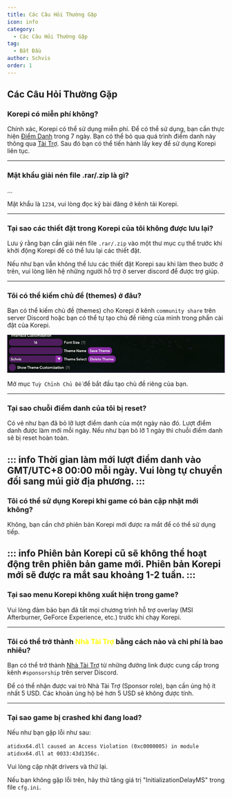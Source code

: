 ```yaml
---
title: Các Câu Hỏi Thường Gặp
icon: info
category:
  - Các Câu Hỏi Thường Gặp
tag:
  - Bắt Đầu
author: Schvis
order: 1
---
```


## Các Câu Hỏi Thường Gặp

### Korepi có miễn phí không?

Chính xác, Korepi có thể sử dụng miễn phí. Để có thể sử dụng, bạn cần thực hiện [Điểm Danh](../start/sign-in.md) trong 7 ngày. Bạn có thể bỏ qua quá trình điểm danh này thông qua [Tài Trợ](../start/sponsor.md). Sau đó bạn có thể tiến hành lấy key để sử dụng Korepi liên tục.

---
### Mật khẩu giải nén file .rar/.zip là gì?

...

Mật khẩu là `1234`, vui lòng đọc kỹ bài đăng ở kênh tải Korepi.

---
### Tại sao các thiết đặt trong Korepi của tôi không được lưu lại?

Lưu ý rằng bạn cần giải nén file `.rar/.zip` vào một thư mục cụ thể trước khi khởi động Korepi để có thể lưu lại các thiết đặt.

Nếu như bạn vẫn không thể lưu các thiết đặt Korepi sau khi làm theo bước ở trên, vui lòng liên hệ những người hỗ trợ ở server discord để được trợ giúp.

---
### Tôi có thể kiếm chủ đề (themes) ở đâu?

Bạn có thể kiếm chủ đề (themes) cho Korepi ở kênh `community share` trên server Discord hoặc bạn có thể tự tạo chủ đề riêng của mình trong phần cài đặt của Korepi.

![](/assets/images/docs/202312/theme-settings.png)

Mở mục `Tuỳ Chỉnh Chủ Đề` để bắt đầu tạo chủ đề riêng của bạn.

---
### Tại sao chuỗi điểm danh của tôi bị reset?

Có vẻ như bạn đã bỏ lỡ lượt điểm danh của một ngày nào đó. Lượt điểm danh được làm mới mỗi ngày. Nếu như bạn bỏ lỡ 1 ngày thì chuỗi điểm danh sẽ bị reset hoàn toàn.

::: info Thời gian làm mới lượt điểm danh vào GMT/UTC+8 00:00 mỗi ngày. Vui lòng tự chuyển đổi sang múi giờ địa phương.
:::
---

### Tôi có thể sử dụng Korepi khi game có bản cập nhật mới không?

Không, bạn cần chờ phiên bản Korepi mới được ra mắt để có thể sử dụng tiếp.

::: info Phiên bản Korepi cũ sẽ không thể hoạt động trên phiên bản game mới. Phiên bản Korepi mới sẽ được ra mắt sau khoảng 1-2 tuần.
:::
---

### Tại sao menu Korepi không xuất hiện trong game?

Vui lòng đảm bảo bạn đã tắt mọi chương trình hỗ trợ overlay (MSI Afterburner, GeForce Experience, etc.) trước khi chạy Korepi.

---
### Tôi có thể trở thành <span style='color:yellow;'>Nhà Tài Trợ</span> bằng cách nào và chi phí là bao nhiêu?

Bạn có thể trở thành [Nhà Tài Trợ](../start/sponsor.md) từ những đường link được cung cấp trong kênh `#sponsorship` trên server Discord.

Để có thể nhận được vai trò Nhà Tài Trợ (Sponsor role), bạn cần ủng hộ ít nhất 5 USD. Các khoản ủng hộ bé hơn 5 USD sẽ không được tính.

---
### Tại sao game bị crashed khi đang load?

Nếu như bạn gặp lỗi như sau:

`atidxx64.dll caused an Access Violation (0xc0000005) in module atidxx64.dll at 0033:43d1356c.`

Vui lòng cập nhật drivers và thử lại.

Nếu bạn không gặp lỗi trên, hãy thử tăng giá trị "InitializationDelayMS" trong file `cfg.ini`.

